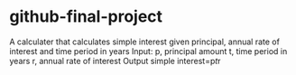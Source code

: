 # github-final-project
A calculater that calculates simple interest given principal, annual rate of interest and time period in years
Input:
p, principal amount
t, time period in years
r, annual rate of interest
Output
simple interest=p*t*r
